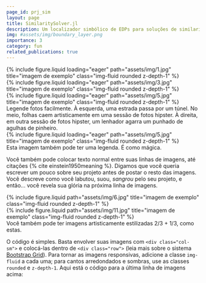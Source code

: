```yaml
---
page_id: prj_sim
layout: page
title: SimilaritySolver.jl
description: Um localizador simbólico de EDPs para soluções de similaridade.
img: #assets/img/boundary_layer.png
importance: 3
category: fun
related_publications: true
---
```


<div class="row">
    <div class="col-sm mt-3 mt-md-0">
        {% include figure.liquid loading="eager" path="assets/img/1.jpg" title="imagem de exemplo" class="img-fluid rounded z-depth-1" %}
    </div>
    <div class="col-sm mt-3 mt-md-0">
        {% include figure.liquid loading="eager" path="assets/img/3.jpg" title="imagem de exemplo" class="img-fluid rounded z-depth-1" %}
    </div>
    <div class="col-sm mt-3 mt-md-0">
        {% include figure.liquid loading="eager" path="assets/img/5.jpg" title="imagem de exemplo" class="img-fluid rounded z-depth-1" %}
    </div>
</div>
<div class="caption">
    Legende fotos facilmente. À esquerda, uma estrada passa por um túnel. No meio, folhas caem artisticamente em uma sessão de fotos hipster. À direita, em outra sessão de fotos hipster, um lenhador agarra um punhado de agulhas de pinheiro.
</div>
<div class="row">
    <div class="col-sm mt-3 mt-md-0">
        {% include figure.liquid loading="eager" path="assets/img/5.jpg" title="imagem de exemplo" class="img-fluid rounded z-depth-1" %}
    </div>
</div>
<div class="caption">
    Esta imagem também pode ter uma legenda. É como mágica.
</div>

Você também pode colocar texto normal entre suas linhas de imagens, até citações {% cite einstein1950meaning %}.
Digamos que você queria escrever um pouco sobre seu projeto antes de postar o resto das imagens.
Você descreve como você labutou, suou, _sangrou_ pelo seu projeto, e então... você revela sua glória na próxima linha de imagens.

<div class="row justify-content-sm-center">
    <div class="col-sm-8 mt-3 mt-md-0">
        {% include figure.liquid path="assets/img/6.jpg" title="imagem de exemplo" class="img-fluid rounded z-depth-1" %}
    </div>
    <div class="col-sm-4 mt-3 mt-md-0">
        {% include figure.liquid path="assets/img/11.jpg" title="imagem de exemplo" class="img-fluid rounded z-depth-1" %}
    </div>
</div>
<div class="caption">
    Você também pode ter imagens artisticamente estilizadas 2/3 + 1/3, como estas.
</div>

O código é simples.
Basta envolver suas imagens com `<div class="col-sm">` e colocá-las dentro de `<div class="row">` (leia mais sobre o sistema <a href="https://getbootstrap.com/docs/4.4/layout/grid/">Bootstrap Grid</a>).
Para tornar as imagens responsivas, adicione a classe `img-fluid` a cada uma; para cantos arredondados e sombras, use as classes `rounded` e `z-depth-1`.
Aqui está o código para a última linha de imagens acima:
